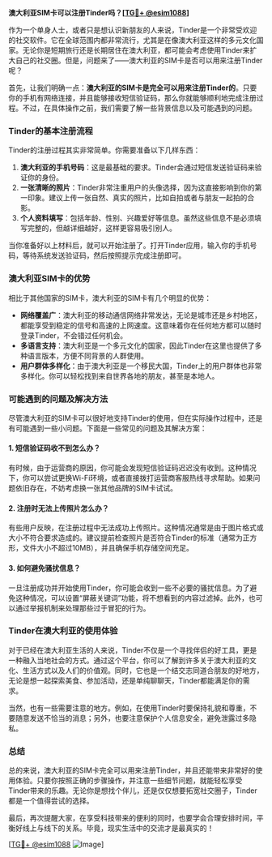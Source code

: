 **澳大利亚SIM卡可以注册Tinder吗？[[TG💪+ @esim1088](https://t.me/s/esim1088)]**

作为一个单身人士，或者只是想认识新朋友的人来说，Tinder是一个非常受欢迎的社交软件。它在全球范围内都非常流行，尤其是在像澳大利亚这样的多元文化国家。无论你是短期旅行还是长期居住在澳大利亚，都可能会考虑使用Tinder来扩大自己的社交圈。但是，问题来了——澳大利亚的SIM卡是否可以用来注册Tinder呢？

首先，让我们明确一点：**澳大利亚的SIM卡是完全可以用来注册Tinder的**。只要你的手机有网络连接，并且能够接收短信验证码，那么你就能够顺利地完成注册过程。不过，在具体操作之前，我们需要了解一些背景信息以及可能遇到的问题。

### Tinder的基本注册流程

Tinder的注册过程其实非常简单。你需要准备以下几样东西：

1. **澳大利亚的手机号码**：这是最基础的要求。Tinder会通过短信发送验证码来验证你的身份。
2. **一张清晰的照片**：Tinder非常注重用户的头像选择，因为这直接影响到你的第一印象。建议上传一张自然、真实的照片，比如自拍或者与朋友一起拍的合影。
3. **个人资料填写**：包括年龄、性别、兴趣爱好等信息。虽然这些信息不是必须填写完整的，但越详细越好，这样更容易吸引别人。

当你准备好以上材料后，就可以开始注册了。打开Tinder应用，输入你的手机号码，等待系统发送验证码，然后按照提示完成注册即可。

### 澳大利亚SIM卡的优势

相比于其他国家的SIM卡，澳大利亚的SIM卡有几个明显的优势：

- **网络覆盖广**：澳大利亚的移动通信网络非常发达，无论是城市还是乡村地区，都能享受到稳定的信号和高速的上网速度。这意味着你在任何地方都可以随时登录Tinder，不会错过任何机会。
- **多语言支持**：澳大利亚是一个多元文化的国家，因此Tinder在这里也提供了多种语言版本，方便不同背景的人群使用。
- **用户群体多样化**：由于澳大利亚是一个移民大国，Tinder上的用户群体也非常多样化。你可以轻松找到来自世界各地的朋友，甚至是本地人。

### 可能遇到的问题及解决方法

尽管澳大利亚的SIM卡可以很好地支持Tinder的使用，但在实际操作过程中，还是有可能遇到一些小问题。下面是一些常见的问题及其解决方案：

#### 1. 短信验证码收不到怎么办？
有时候，由于运营商的原因，你可能会发现短信验证码迟迟没有收到。这种情况下，你可以尝试更换Wi-Fi环境，或者直接拨打运营商客服热线寻求帮助。如果问题依旧存在，不妨考虑换一张其他品牌的SIM卡试试。

#### 2. 注册时无法上传照片怎么办？
有些用户反映，在注册过程中无法成功上传照片。这种情况通常是由于图片格式或大小不符合要求造成的。建议提前检查照片是否符合Tinder的标准（通常为正方形，文件大小不超过10MB），并且确保手机存储空间充足。

#### 3. 如何避免骚扰信息？
一旦注册成功并开始使用Tinder，你可能会收到一些不必要的骚扰信息。为了避免这种情况，可以设置“屏蔽关键词”功能，将不想看到的内容过滤掉。此外，也可以通过举报机制来处理那些过于冒犯的行为。

### Tinder在澳大利亚的使用体验

对于已经在澳大利亚生活的人来说，Tinder不仅是一个寻找伴侣的好工具，更是一种融入当地社会的方式。通过这个平台，你可以了解到许多关于澳大利亚的文化、生活方式以及人们的价值观。同时，它也是一个结交志同道合朋友的好地方，无论是想一起探索美食、参加活动，还是单纯聊聊天，Tinder都能满足你的需求。

当然，也有一些需要注意的地方。例如，在使用Tinder时要保持礼貌和尊重，不要随意发送不恰当的消息；另外，也要注意保护个人信息安全，避免泄露过多隐私。

### 总结

总的来说，澳大利亚的SIM卡完全可以用来注册Tinder，并且还能带来非常好的使用体验。只要你按照正确的步骤操作，并注意一些细节问题，就能轻松享受Tinder带来的乐趣。无论你是想找个伴儿，还是仅仅想要拓宽社交圈子，Tinder都是一个值得尝试的选择。

最后，再次提醒大家，在享受科技带来的便利的同时，也要学会合理安排时间，平衡好线上与线下的关系。毕竟，现实生活中的交流才是最真实的！

[[TG💪+ @esim1088](https://t.me/s/esim1088) ![Image](https://i.postimg.cc/4NQfJmqS/Snipaste-2025-05-13-00-14-12.png)]